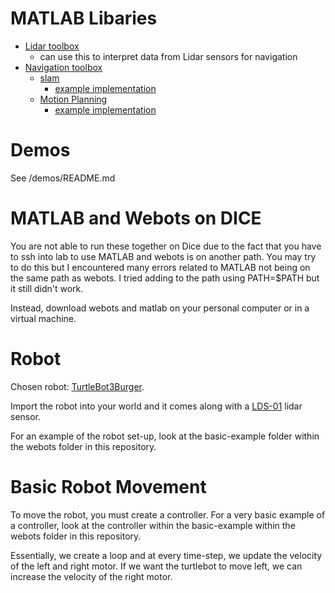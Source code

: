 # MATLAB Libaries

- [Lidar toolbox](https://www.mathworks.com/help/lidar/index.html?searchHighlight=lidar&s_tid=srchtitle)
	- can use this to interpret data from Lidar sensors for navigation
- [Navigation toolbox](https://www.mathworks.com/help/nav/index.html "s")
	- [slam](https://www.mathworks.com/help/nav/slam.html)
		- [example implementation](https://www.mathworks.com/help/nav/ug/implement-simultaneous-localization-and-mapping-with-lidar-scans.html)
	- [Motion Planning](https://www.mathworks.com/help/nav/motion-planning.html)
		- [example implementation](https://www.mathworks.com/help/nav/ug/plan-mobile-robot-paths-using-rrt.html)

# Demos
See /demos/README.md

# MATLAB and Webots on DICE
You are not able to run these together on Dice due to the fact that you have to ssh into lab to use MATLAB and webots is on another path. You may try to do this but I encountered many errors related to MATLAB not being on the same path as webots. I tried adding to the path using PATH=$PATH but it still didn't work.

Instead, download webots and matlab on your personal computer or in a virtual machine.

# Robot
Chosen robot: [TurtleBot3Burger](https://cyberbotics.com/doc/guide/turtlebot3-burger).

Import the robot into your world and it comes along with a [LDS-01](https://cyberbotics.com/doc/guide/lidar-sensors#robotis-lds-01) lidar sensor.

For an example of the robot set-up, look at the basic-example folder within the webots folder in this repository.

# Basic Robot Movement
To move the robot, you must create a controller. For a very basic example of a controller, look at the controller within the basic-example within the webots folder in this repository.

Essentially, we create a loop and at every time-step, we update the velocity of the left and right motor. If we want the turtlebot to move left, we can increase the velocity of the right motor.

